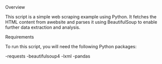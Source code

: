 
Overview

This script is a simple web scraping example using Python. It fetches the HTML content from awebsite and parses it using BeautifulSoup to enable further data extraction and analysis.

Requirements

To run this script, you will need the following Python packages:

-requests
-beautifulsoup4
-lxml
-pandas